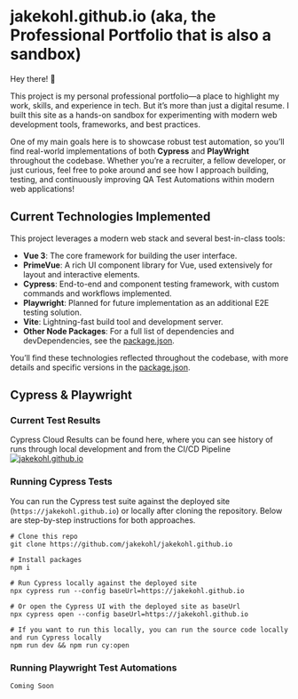 # jakekohl.github.io (aka, the Professional Portfolio that is also a sandbox)

Hey there! 👋

This project is my personal professional portfolio—a place to highlight my work, skills, and experience in tech. But it’s more than just a digital resume. I built this site as a hands-on sandbox for experimenting with modern web development tools, frameworks, and best practices. 

One of my main goals here is to showcase robust test automation, so you’ll find real-world implementations of both **Cypress** and **PlayWright** throughout the codebase. Whether you’re a recruiter, a fellow developer, or just curious, feel free to poke around and see how I approach building, testing, and continuously improving QA Test Automations within modern web applications!

## Current Technologies Implemented

This project leverages a modern web stack and several best-in-class tools:

- **Vue 3**: The core framework for building the user interface.
- **PrimeVue**: A rich UI component library for Vue, used extensively for layout and interactive elements.
- **Cypress**: End-to-end and component testing framework, with custom commands and workflows implemented.
- **Playwright**: Planned for future implementation as an additional E2E testing solution.
- **Vite**: Lightning-fast build tool and development server.
- **Other Node Packages**: For a full list of dependencies and devDependencies, see the [package.json](./package.json).

You’ll find these technologies reflected throughout the codebase, with more details and specific versions in the [package.json](./package.json).


## Cypress & Playwright

### Current Test Results
Cypress Cloud Results can be found here, where you can see history of runs through local development and from the CI/CD Pipeline
[![jakekohl.github.io](https://img.shields.io/endpoint?url=https://cloud.cypress.io/badge/detailed/kz76nf&style=for-the-badge&logo=cypress)](https://cloud.cypress.io/projects/kz76nf/runs)


### Running Cypress Tests

You can run the Cypress test suite against the deployed site (`https://jakekohl.github.io`) or locally after cloning the repository. Below are step-by-step instructions for both approaches.

```
# Clone this repo
git clone https://github.com/jakekohl/jakekohl.github.io

# Install packages
npm i

# Run Cypress locally against the deployed site
npx cypress run --config baseUrl=https://jakekohl.github.io

# Or open the Cypress UI with the deployed site as baseUrl
npx cypress open --config baseUrl=https://jakekohl.github.io

# If you want to run this locally, you can run the source code locally and run Cypress locally
npm run dev && npm run cy:open
```

### Running Playwright Test Automations
`Coming Soon`